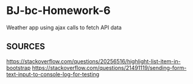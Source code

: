 # BJ-bc-Homework-6
Weather app using ajax calls to fetch API data

## SOURCES
https://stackoverflow.com/questions/20256516/highlight-list-item-in-bootstrap
https://stackoverflow.com/questions/21491119/sending-form-text-input-to-console-log-for-testing
